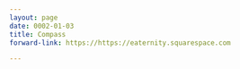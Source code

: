 ```yaml
---
layout: page
date: 0002-01-03
title: Compass
forward-link: https://https://eaternity.squarespace.com

---
```

